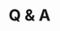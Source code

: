 ---
# Determines which item appears first on the schedule (lowest number (0) appears first)
sequence_id: 1

# Time of the event
time: 09:10 - 09:20

# Title of the event
title: Q & A

# Speaker Info
# speaker: Aakanksha Chowdhery
# webpage: https://achowdhery.github.io/achowdhery-website/
# affil: Google
# affil_link: https://research.google/people/105776/
# affil2: Buzz University
# affil2_link: https://buzz.edu

# Image
img: ../speakers/AakankshaChowdhery.jpg
img_link: https://achowdhery.github.io/achowdhery-website/
---